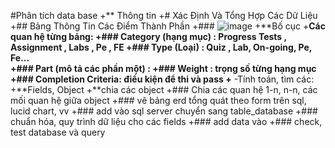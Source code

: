 #Phân tích data base 
+** Thông tin
+# Xác Định Và Tổng Hợp Các Dữ Liệu
+## Bảng Thông Tin Các Điểm Thành Phần
+###   ![image](https://user-images.githubusercontent.com/76523661/174435404-9625a8e9-0cb4-4422-bf44-80bf17562179.png) 
+**Bố cục
+**Các quan hệ từng bảng:
+### Category (hạng mục) : Progress Tests , Assignment , Labs , Pe , FE 
+### Type (Loại) : Quiz , Lab, On-going, Pe, Fe...  
+### Part (mô tả các phần một) :
+### Weight : trọng số từng hạng mục 
+### Completion Criteria: điều kiện để thi và pass
+** -Tính toán, tìm các:
+**Fields, Object
+**chia các object
+### Chia các quan hệ 1-n, n-n, các mối quan hệ giữa object
+### vẽ bảng erd tổng quát theo form trên sql, lucid chart, vv
+### add vào sql server chuyển sang table_database
+### chuẩn hóa, quy trình dữ liệu cho các fields
+### add data vào 
+### check, test database và query
